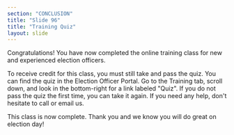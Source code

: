 ```yaml
---
section: "CONCLUSION"
title: "Slide 96"
title: "Training Quiz"
layout: slide
---
```


Congratulations! You have now completed the online training class for new and experienced election officers.

To receive credit for this class, you must still take and pass the quiz. You can find the quiz in the Election Officer Portal. Go to the Training tab, scroll down, and look in the bottom-right for a link labeled "Quiz". If you do not pass the quiz the first time, you can take it again. If you need any help, don't hesitate to call or email us.

This class is now complete. Thank you and we know you will do great on election day!
